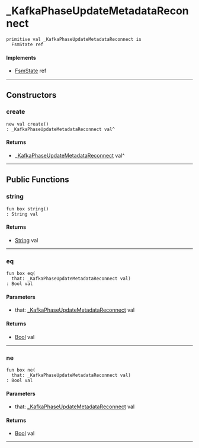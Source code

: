 # _KafkaPhaseUpdateMetadataReconnect

```pony
primitive val _KafkaPhaseUpdateMetadataReconnect is
  FsmState ref
```

#### Implements

* [FsmState](.-fsm-FsmState) ref

---

## Constructors

### create

```pony
new val create()
: _KafkaPhaseUpdateMetadataReconnect val^
```

#### Returns

* [_KafkaPhaseUpdateMetadataReconnect](pony-kafka-_KafkaPhaseUpdateMetadataReconnect) val^

---

## Public Functions

### string

```pony
fun box string()
: String val
```

#### Returns

* [String](builtin-String) val

---

### eq

```pony
fun box eq(
  that: _KafkaPhaseUpdateMetadataReconnect val)
: Bool val
```
#### Parameters

*   that: [_KafkaPhaseUpdateMetadataReconnect](pony-kafka-_KafkaPhaseUpdateMetadataReconnect) val

#### Returns

* [Bool](builtin-Bool) val

---

### ne

```pony
fun box ne(
  that: _KafkaPhaseUpdateMetadataReconnect val)
: Bool val
```
#### Parameters

*   that: [_KafkaPhaseUpdateMetadataReconnect](pony-kafka-_KafkaPhaseUpdateMetadataReconnect) val

#### Returns

* [Bool](builtin-Bool) val

---


